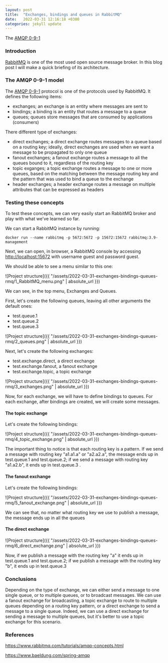 ```yaml
---
layout: post
title:  "Exchanges, bindings and queues in RabbitMQ"
date:   2022-03-31 12:16:18 +0300
categories: jekyll update
---
```


The [AMQP 0-9-1](https://www.rabbitmq.com/tutorials/amqp-concepts.html) 

### Introduction

[RabbitMQ](https://www.rabbitmq.com) is one of the most used open source message broker. In this blog post I will make 
a quick briefing of its architecture.

### The AMQP 0-9-1 model

The [AMQP 0-9-1](https://www.rabbitmq.com/tutorials/amqp-concepts.html) protocol is one of the protocols used by RabbitMQ. 
It defines the following items:
 - exchanges; an exchange is an entity where messages are sent to
 - bindings; a binding is an entity that routes a message to a queue
 - queues; queues store messages that are consumed by applications (consumers)

There different type of exchanges:
 - direct exchanges; a direct exchange routes messages to a queue based on a routing key; ideally, direct exchanges are 
   used when we want a message to be propagated to only one queue
 - fanout exchanges; a fanout exchange routes a message to all the queues bound to it, regardless of the routing key
 - topic exganges; a topic exchange routes a message to one or more queues, based on the matching between the message 
   routing key and the pattern that was used to bind a queue to the exchange
 - header exchanges; a header exchange routes a message on multiple attributes that can be expressed as headers
   
### Testing these concepts

To test these concepts, we can very easily start an RabbitMQ broker and play with what we've learned so far.

We can start a RabbitMQ instance by running:

```
docker run --name rabbitmq -p 5672:5672 -p 15672:15672 rabbitmq:3.9-management
```

Next, we can open, in browser, a RabbitMQ console by accessing [http://localhost:15672](http://localhost:15672) with
username guest and password guest.

We should be able to see a menu similar to this one:

![Project structure]({{ "/assets/2022-03-31-exchanges-bindings-queues-rmq/1_RabbitMQ_menu.png" | absolute_url }})

We can see, in the top menu, Exchanges and Queues. 

First, let's create the following queues, leaving all other arguments the default ones:
 - test.queue.1
 - test.queue.2
 - test.queue.3

![Project structure]({{ "/assets/2022-03-31-exchanges-bindings-queues-rmq/2_queues.png" | absolute_url }})

Next, let's create the following exchanges:
 - test.exchange.direct, a direct exchange
 - test.exchange.fanout, a fanout exchange
 - test.exchange.topic, a topic exchange

![Project structure]({{ "/assets/2022-03-31-exchanges-bindings-queues-rmq/3_exchanges.png" | absolute_url }})

Now, for each exchange, we will have to define bindings to queues. For each exchange, after bindings are created, we will 
create some messages.

#### The topic exchange

Let's create the following bindings:

![Project structure]({{ "/assets/2022-03-31-exchanges-bindings-queues-rmq/4_topic_exchange.png" | absolute_url }})

The important thing to notice is that each routing key is a pattern. If we send a message with routing key "a1.a1.a" or 
"a2.a2.a", the message ends up in test.queue.1 and test.queue.2; if we send a message with routing key "a1.a2.b", it ends up
in test.queue.3 .

#### The fanout exchange

Let's create the following bindings:

![Project structure]({{ "/assets/2022-03-31-exchanges-bindings-queues-rmq/5_fanout_exchange.png" | absolute_url }})

We can see that, no matter what routing key we use to publish a message, the message ends up in all the queues

#### The direct exchange

![Project structure]({{ "/assets/2022-03-31-exchanges-bindings-queues-rmq/6_direct_exchange.png" | absolute_url }})

Now, if we publish a message with the routing key "a" it ends up in test.queue.1 and test.queue.2; if we publish a message 
with the routing key "b", it ends up in test.queue.3

### Conclusions

Depending on the type of exchange, we can either send a message to one single queue, or to multiple queues, or to 
broadcast messages. We can use a fanout exchange for broadcasting, a topic exchange to route to multiple queues depending on 
a routing key pattern, or a direct exchange to send a message to a single queue. Indeed, we can use a direct exchange
for sending a message to multiple queues, but it's better to use a topic exchange for this scenario.

### References

https://www.rabbitmq.com/tutorials/amqp-concepts.html

https://www.baeldung.com/spring-amqp

